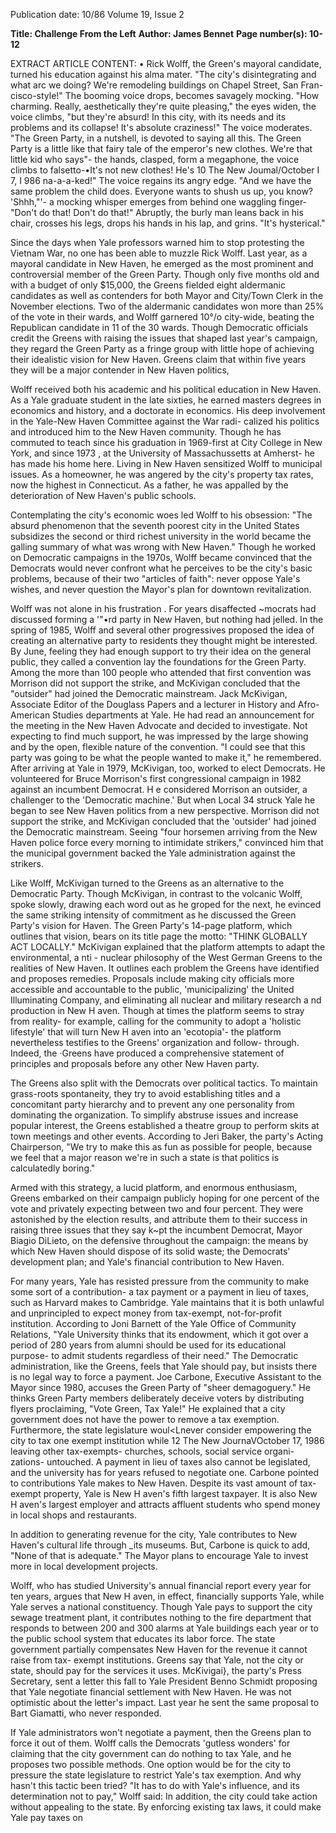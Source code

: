 Publication date: 10/86
Volume 19, Issue 2

**Title: Challenge From the Left**
**Author: James Bennet**
**Page number(s): 10-12**

EXTRACT ARTICLE CONTENT:
• 
Rick Wolff, the Green's mayoral candidate, turned his education against his alma mater. 
"The city's disintegrating and what arc 
we doing? We're remodeling buildings 
on 
Chapel Street, San 
Fran-
cisco-style!" The booming voice drops, 
becomes savagely 
mocking. 
"How 
charming. Really, aesthetically they're 
quite pleasing," the eyes widen, the 
voice climbs, "but they're absurd! In 
this city, with its needs and its 
problems and its collapse! It's absolute 
craziness!" The voice moderates. "The 
Green Party, in a nutshell, is devoted 
to saying all this. The Green Party is a 
little like that fairy tale of the emperor's 
new clothes. We're that little kid who 
says"- the hands, clasped, form a 
megaphone, 
the voice climbs 
to 
falsetto-•It's not new clothes! He's 
10 The New Joumal/October I 7, I 986 
na-a-a-ked!" The voice regains its angry 
edge. "And we have the same problem 
the child does. Everyone wants to 
shush us up, you know? 'Shhh,"'- a 
mocking whisper emerges from behind 
one waggling finger-"Don't do that! 
Don't do that!" Abruptly, the burly 
man leans back in his chair, crosses his 
legs, drops his hands in his lap, and 
grins. "It's hysterical." 


Since the days when Yale professors 
warned him to stop protesting the 
Vietnam War, no one has been able to 
muzzle Rick Wolff. Last year, as a 
mayoral candidate in New Haven, he 
emerged as the most prominent and 
controversial member of the Green 
Party. Though only five months old 
and with a budget of only $15,000, the 
Greens fielded eight aldermanic 
candidates as well as contenders for 
both Mayor and City/Town Clerk in 
the November elections. Two of the 
aldermanic candidates won more than 
25% of the vote in their wards, and 
Wolff garnered 10°/o city-wide, 
beating the Republican candidate in 11 
of the 30 wards. Though Democratic 
officials credit the Greens with raising 
the issues that shaped last year's 
campaign, they regard the Green 
Party as a fringe group with little hope 
of achieving their idealistic vision for 
New Haven. Greens claim that within 
five years they will be a 
major 
contender in New Haven politics, 


Wolff received both his academic 
and his political education in New 
Haven. As a Yale graduate student in 
the late sixties, he earned masters 
degrees in economics and history, and 
a doctorate in economics. His deep 
involvement in the Yale-New Haven 
Committee against the War radi-
calized his politics and introduced him 
to the 
New 
Haven community. 
Though he has commuted to teach 
since his graduation in 1969-first at 
City College in New York, and since 
1973 , 
at the 
University 
of 
Massachussetts at Amherst- he has 
made his home here. Living in New 
Haven sensitized Wolff to municipal 
issues. As a homeowner, he was 
angered by the city's property tax 
rates, now the highest in Connecticut. 
As a father, he was appalled by the 
deterioration of New Haven's public 
schools. 


Contemplating the city's economic 
woes led Wolff to his obsession: "The 
absurd phenomenon that the seventh 
poorest city in the United States 
subsidizes the second or third richest 
university in the world became the 
galling summary of what was wrong 
with New Haven." Though he worked 
on Democratic campaigns in the 
1970s, Wolff became convinced that 
the Democrats would never confront 
what he perceives to be the city's basic 
problems, because of their two "articles 
of faith": never oppose Yale's wishes, 
and never question the Mayor's plan 
for downtown revitalization. 


Wolff was 
not alone 
in his 
frustration . For years disaffected 
~mocrats had discussed forming a 
'"•rd party in New Haven, but nothing 
had jelled. In the spring of 1985, 
Wolff and several other progressives 
proposed the idea of creating an 
alternative party to residents they 
thought might be interested. By June, 
feeling they had enough support to try 
their idea on the general public, they 
called 
a 
convention 
lay 
the 
foundations for the Green Party. 
Among the more than 100 people 
who attended that first convention was 
Morrison did not 
support the strike, and 
McKivigan concluded 
that the "outsider" had 
joined the Democratic 
mainstream. 
Jack McKivigan, Associate Editor of 
the Douglass Papers and a lecturer in 
History and Afro-American 
Studies departments at Yale. He had 
read 
an 
announcement 
for the meeting in the New Haven 
Advocate and decided to investigate. 
Not expecting to find much support, 
he was impressed by the large showing 
and by the open, flexible nature of the 
convention. "I could see that this party 
was going to be what the people 
wanted to make it," he remembered. 
After arriving at Yale in 1979, 
McKivigan, too, worked to elect 
Democrats. He volunteered for Bruce 
Morrison's first congressional 
campaign in 
1982 against an 
incumbent Democrat. H e considered 
Morrison an outsider, a challenger to 
the 'Democratic machine.' But when 
Local 34 struck Yale he began to see 
New Haven politics from a new 
perspective. Morrison did not support 
the strike, and McKivigan concluded 
that the 'outsider' had joined the 
Democratic mainstream. Seeing "four 
horsemen arriving from the New 
Haven police force every morning to 
intimidate strikers," convinced him 
that the municipal government backed 
the Yale administration against the 
strikers. 


Like Wolff, 
McKivigan 
turned to the Greens as an alternative 
to the Democratic Party. 
Though McKivigan, in contrast to 
the volcanic Wolff, spoke slowly, 
drawing each word out as he groped 
for the next, he evinced the same 
striking intensity of commitment as he 
discussed the Green Party's vision for 
Haven. The Green Party's 
14-page platform, which outlines that 
vision, bears on its title page the motto: 
"THINK GLOBALLY 
ACT 
LOCALLY." McKivigan explained 
that the platform attempts to adapt the 
environmental, 
a nti - nuclear 
philosophy 
of the West German 
Greens to the realities of New Haven. 
It outlines each problem the Greens 
have identified and proposes remedies. 
Proposals include making city officials 
more accessible and accountable to the 
public, 'municipalizing' the United 
Illuminating 
Company, 
and 
eliminating all nuclear and military 
research 
a nd production in New 
H aven. Though at times the platform 
seems to stray from reality- for 
example, calling for the community to 
adopt a 'holistic lifestyle' that will turn 
New H aven into an 'ecotopia'- the 
platform nevertheless testifies to the 
Greens' organization and follow-
through. Indeed, the ·Greens have 
produced a comprehensive statement 
of principles and proposals before any 
other New Haven party. 


The Greens also split with the 
Democrats over political tactics. To 
maintain grass-roots spontaneity, they 
try to avoid establishing titles and a 
concomitant party hierarchy and to 
prevent any one personality from 
dominating the 
organization. To 
simplify abstruse issues and increase 
popular interest, 
the Greens 
established a theatre group to perform 
skits at town meetings and other 
events. According to Jeri Baker, the 
party's Acting Chairperson, "We try to 
make this as fun as possible for people, 
because we feel that a major reason 
we're in such a state is that politics is 
calculatedly boring." 


Armed with this strategy, a lucid 
platform, and enormous enthusiasm, 
Greens embarked on their 
campaign publicly hoping for one 
percent of the vote and privately 
expecting between 
two and four 
percent. They were astonished by the 
election results, and attribute them to 
their success in raising three issues that 
they say 
k~pt the incumbent 
Democrat, Mayor Biagio DiLieto, on 
the defensive throughout the 
campaign: the means by which New 
Haven should dispose of its solid 
waste; the Democrats' development 
plan; and Yale's financial contribution 
to New Haven. 


For many years, Yale has resisted 
pressure from the community to make 
some sort of a contribution- a tax 
payment or a payment in lieu of taxes, 
such as Harvard makes to Cambridge. 
Yale maintains that it is both unlawful 
and unprincipled to expect money 
from 
tax-exempt, 
not-for-profit 
institution. According to Joni Barnett 
of the Yale Office of Community 
Relations, "Yale University thinks that 
its endowment, which it got over a 
period of 280 years from alumni 
should be used for its educational 
purpose- to admit students regardless 
of their 
need." The Democratic 
administration, like the Greens, feels 
that Yale should pay, but insists there 
is no legal way to force a payment. 
Joe Carbone, Executive Assistant to 
the Mayor since 1980, accuses the 
Green Party of "sheer demagoguery." 
He thinks Green Party members 
deliberately 
deceive 
voters by 
distributing flyers proclaiming, "Vote 
Green, Tax Yale!" He explained that a 
city government does not have the 
power to remove a tax exemption. 
Furthermore, 
the state legislature 
woul<Lnever consider empowering the 
city to tax one exempt institution while 
12 The New JournaVOctober 17, 1986 
leaving other tax-exempts- churches, 
schools, 
social service organi-
zations- untouched. A payment in 
lieu of taxes also cannot be legislated, 
and the university has for years refused 
to negotiate one. Carbone pointed to 
contributions Yale makes to New 
Haven. Despite its vast amount of tax-
exempt property, Yale is New H aven's 
fifth largest taxpayer. It is also New 
H aven's largest employer and attracts 
affluent students who spend money in 
local shops and restaurants. 


In 
addition to generating revenue for the 
city, Yale contributes to New Haven's 
cultural life through _its museums. But, 
Carbone is quick to add, "None of that 
is adequate." The Mayor plans to 
encourage Yale to invest more in local 
development projects. 


Wolff, 
who has studied 
University's annual financial report 
every year for ten years, argues that 
New H aven, in effect, financially 
supports Yale, while Yale serves a 
national constituency. Though Yale 
pays to support the city sewage 
treatment plant, it contributes nothing 
to the fire department that responds to 
between 200 and 300 alarms at Yale 
buildings each year or to the public 
school system that educates its labor 
force. The state government partially 
compensates New Haven for the 
revenue it cannot raise from tax-
exempt institutions. Greens say that 
Yale, not the city or state, should pay 
for the services it uses. McKivigai}, the 
party's Press Secretary, sent a letter 
this fall 
to Yale President Benno 
Schmidt proposing that Yale negotiate 
financial 
settlement with New 
Haven. He was not optimistic about 
the letter's impact. Last year he sent 
the same proposal to Bart Giamatti, 
who never responded. 


If Yale administrators won't 
negotiate a payment, then the Greens 
plan to force it out of them. Wolff calls 
the Democrats 'gutless wonders' for 
claiming that the city government can 
do nothing to tax Yale, and he 
proposes two possible methods. One 
option would be for the city to pressure 
the state legislature to restrict Yale's tax 
exemption. And why hasn't this tactic 
been tried? "It has to do with Yale's 
influence, and its determination not to 
pay," Wolff said: In addition, the city 
could take action without appealing to 
the state. By enforcing existing tax 
laws, it could make Yale pay taxes on